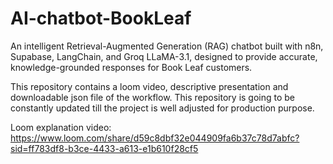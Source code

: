 # AI-chatbot-BookLeaf

An intelligent Retrieval-Augmented Generation (RAG) chatbot built with n8n, Supabase, LangChain, and Groq LLaMA-3.1, designed to provide accurate, knowledge-grounded responses for Book Leaf customers.

This repository contains a loom video, descriptive presentation and downloadable json file of the workflow.
This repository is going to be constantly updated till the project is well adjusted for production purpose.

Loom explanation video:
https://www.loom.com/share/d59c8dbf32e044909fa6b37c78d7abfc?sid=ff783df8-b3ce-4433-a613-e1b610f28cf5
